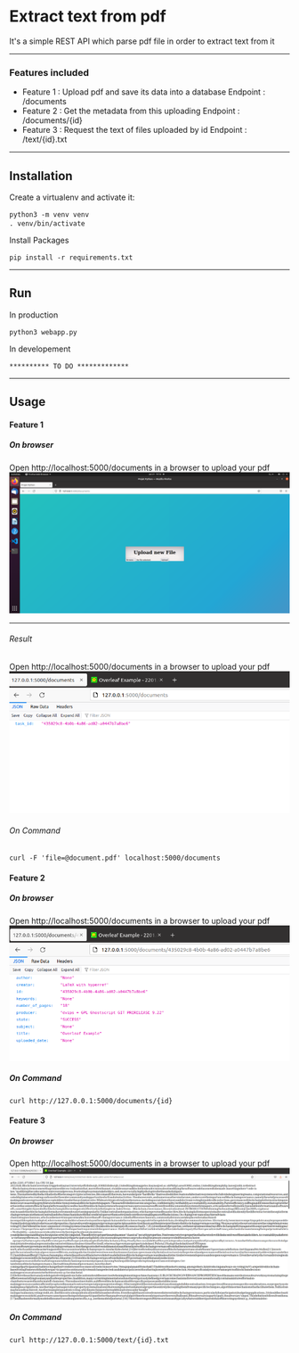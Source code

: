 # Extract text from pdf 

It's a simple REST API which parse pdf file in order to extract text from it 

***

### Features included 

 - Feature 1 : Upload pdf and save its data into a database
        Endpoint : /documents
 - Feature 2 : Get the metadata from this uploading
        Endpoint : /documents/{id}
 - Feature 3 : Request the text of files uploaded by id
        Endpoint : /text/{id}.txt

***
## Installation 

Create a virtualenv and activate it:

```shell
python3 -m venv venv
. venv/bin/activate
```
Install Packages 

```shell
pip install -r requirements.txt
```
***
## Run 

In production 

```shell
python3 webapp.py
```
In developement 

```shell
********** TO DO *************
```

***
## Usage

#### Feature 1

##### On browser

Open http://localhost:5000/documents in a browser to upload your pdf 
![GitHub Logo](/images/documents.png)

***

###### Result 

Open http://localhost:5000/documents in a browser to upload your pdf 
![GitHub Logo](/images/document_return_id.png)

###### On Command 

```shell
curl -F 'file=@document.pdf' localhost:5000/documents
```
#### Feature 2

##### On browser

Open http://localhost:5000/documents in a browser to upload your pdf 
![GitHub Logo](/images/get-metadata.png)

##### On Command 

```shell
curl http://127.0.0.1:5000/documents/{id}
```
#### Feature 3 

##### On browser

Open http://localhost:5000/documents in a browser to upload your pdf 
![GitHub Logo](/images/Get-text.png)

##### On Command 

```shell
curl http://127.0.0.1:5000/text/{id}.txt
```



